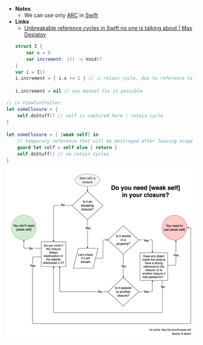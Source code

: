 - **Notes**
	- We can use only [ARC](../../../Apple%20Technologies/Apple%20Platform%20Specifics/Reference%20Counting.md) in [Swift](../../../Swift.md)
- **Links**
	- [Unbreakable reference cycles in Swift no one is talking about | Max Desiatov](https://desiatov.com/swift-reference-cycles/)
	```swift
	struct I {
		var x = 0
		var increment: (() -> Void)?
	}
	var i = I()
	i.increment = { i.x += 1 } // ⚠️ retain cycle, due to reference to `i` and in case of struct it's not possible to create not strong reference here

	i.increment = nil // ony manual fix is possible
	```
```swift
// in ViewController
let someClosure = { 
	self.doStuff() // self is captured here ! retain cycle 
}

let someClosure = { [weak self] in
	// temporary reference that will be destroyed after leaving scope
	guard let self = self else { return } 
	self.doStuff() // no retain cycles
}
```

![](when_weak_self.png)